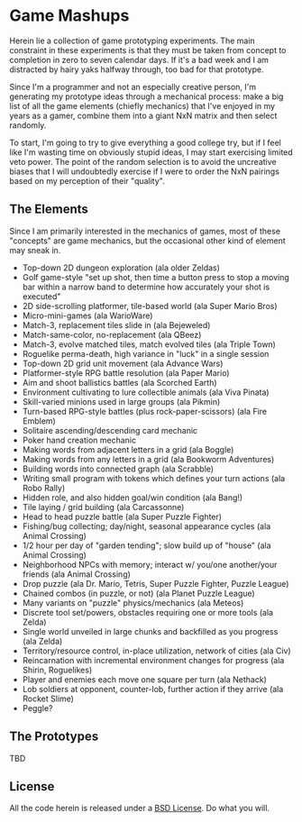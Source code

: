 # Game Mashups

Herein lie a collection of game prototyping experiments. The main constraint in these experiments
is that they must be taken from concept to completion in zero to seven calendar days. If it's a bad
week and I am distracted by hairy yaks halfway through, too bad for that prototype.

Since I'm a programmer and not an especially creative person, I'm generating my prototype ideas
through a mechanical process: make a big list of all the game elements (chiefly mechanics) that
I've enjoyed in my years as a gamer, combine them into a giant NxN matrix and then select randomly.

To start, I'm going to try to give everything a good college try, but if I feel like I'm wasting
time on obviously stupid ideas, I may start exercising limited veto power. The point of the random
selection is to avoid the uncreative biases that I will undoubtedly exercise if I were to order the
NxN pairings based on my perception of their "quality".

## The Elements

Since I am primarily interested in the mechanics of games, most of these "concepts" are game
mechanics, but the occasional other kind of element may sneak in.

  * Top-down 2D dungeon exploration (ala older Zeldas)
  * Golf game-style "set up shot, then time a button press to stop a moving bar within a narrow
    band to determine how accurately your shot is executed"
  * 2D side-scrolling platformer, tile-based world (ala Super Mario Bros)
  * Micro-mini-games (ala WarioWare)
  * Match-3, replacement tiles slide in (ala Bejeweled)
  * Match-same-color, no-replacement (ala QBeez)
  * Match-3, evolve matched tiles, match evolved tiles (ala Triple Town)
  * Roguelike perma-death, high variance in "luck" in a single session
  * Top-down 2D grid unit movement (ala Advance Wars)
  * Platformer-style RPG battle resolution (ala Paper Mario)
  * Aim and shoot ballistics battles (ala Scorched Earth)
  * Environment cultivating to lure collectible animals (ala Viva Pinata)
  * Skill-varied minions used in large groups (ala Pikmin)
  * Turn-based RPG-style battles (plus rock-paper-scissors) (ala Fire Emblem)
  * Solitaire ascending/descending card mechanic
  * Poker hand creation mechanic
  * Making words from adjacent letters in a grid (ala Boggle)
  * Making words from any letters in a grid (ala Bookworm Adventures)
  * Building words into connected graph (ala Scrabble)
  * Writing small program with tokens which defines your turn actions (ala Robo Rally)
  * Hidden role, and also hidden goal/win condition (ala Bang!)
  * Tile laying / grid building (ala Carcassonne)
  * Head to head puzzle battle (ala Super Puzzle Fighter)
  * Fishing/bug collecting; day/night, seasonal appearance cycles (ala Animal Crossing)
  * 1/2 hour per day of "garden tending"; slow build up of "house" (ala Animal Crossing)
  * Neighborhood NPCs with memory; interact w/ you/one another/your friends (ala Animal Crossing)
  * Drop puzzle (ala Dr. Mario, Tetris, Super Puzzle Fighter, Puzzle League)
  * Chained combos (in puzzle, or not) (ala Planet Puzzle League)
  * Many variants on "puzzle" physics/mechanics (ala Meteos)
  * Discrete tool set/powers, obstacles requiring one or more tools (ala Zelda)
  * Single world unveiled in large chunks and backfilled as you progress (ala Zelda)
  * Territory/resource control, in-place utilization, network of cities (ala Civ)
  * Reincarnation with incremental environment changes for progress (ala Shirin, Roguelikes)
  * Player and enemies each move one square per turn (ala Nethack)
  * Lob soldiers at opponent, counter-lob, further action if they arrive (ala Rocket Slime)
  * Peggle?

## The Prototypes

TBD

## License

All the code herein is released under a [BSD License]. Do what you will.

[BSD License]: https://github.com/samskivert/mashups/blob/master/LICENSE

